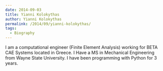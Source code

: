 ```yaml
---
date: 2014-09-03
title: Yianni Kolokythas
author: Yianni Kolokythas
permalink: /2014/09/yianni-kolokythas/
tags:
  - Biography
---
```

I am a computational engineer (Finite Element Analysis) working for BETA CAE Systems located in Greece. I Have a MS in Mechanical Engineering from Wayne State University. I have been programming with Python for 3 years.
